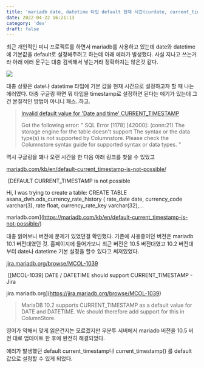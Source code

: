 ```yaml
---
title: 'mariadb date, datetime 타입 default 현재 시간(curdate, current_timestamp, current_datetime) 설정 에러'
date: 2022-04-22 16:21:13
category: 'dev'
draft: false
---
```


최근 개인적인 미니 프로젝트를 하면서 mariadb를 사용하고 있는데 date와 datetime 에 기본값을 default로 설정해주려고 하는데 아래 에러가 발생했다. 사실 지나고 쓰는거라 아래 에러 문구는 대충 검색해서 넣는거라 정확하지는 않은것 같다. 

![](https://blog.kakaocdn.net/dn/bSVfJe/btqTJlxxe7a/H6XAUlwIdsxDXWktJDAnOk/img.png)

대충 상황은 date나 datetime 타입에 기본 값을 현재 시간으로 설정하고자 할 때 나는 에러였다. 대충 구글링 하면 뭐 타입을 timestamp로 설정하면 된다는 얘기가 있는데 그건 본질적인 방법이 아니니 패스..하고.

> [Invalid default value for 'Date and time' CURRENT\_TIMESTAMP](https://stackoverflow.com/questions/36807304/invalid-default-value-for-date-and-time-current-timestamp)
> 
>   
> Got the following error: " SQL Error \[1178\] \[42000\]: (conn:21) The storage engine for the table doesn't support The syntax or the data type(s) is not supported by Columnstore. Please check the Columnstore syntax guide for supported syntax or data types. "

역시 구글링을 꽤나 오랜 시간을 한 다음 아래 링크를 찾을 수 있었고 

[mariadb.com/kb/en/default-current\_timestamp-is-not-possible/](https://mariadb.com/kb/en/default-current_timestamp-is-not-possible/)

 [DEFAULT CURRENT\_TIMESTAMP is not possible

Hi, I was trying to create a table: CREATE TABLE asana\_dwh.ods\_currency\_rate\_history ( rate\_date date, currency\_code varchar(3), rate float, currency\_rate\_key varchar(32),...

mariadb.com](https://mariadb.com/kb/en/default-current_timestamp-is-not-possible/)

대충 읽어보니 버전에 문제가 있었던걸 확인했다. 기존에 사용중이던 버전은 mariadb 10.1 버전대였던 것. 홈페이지에 들어가보니 최근 버전은 10.5 버전대였고 10.2 버전대부터 date나 datetime 기본 설정을 할수 있다고 써져있었다. 

[jira.mariadb.org/browse/MCOL-1039](https://jira.mariadb.org/browse/MCOL-1039)

 [\[MCOL-1039\] DATE / DATETIME should support CURRENT\_TIMESTAMP - Jira

jira.mariadb.org](https://jira.mariadb.org/browse/MCOL-1039)

>   
> MariaDB 10.2 supports CURRENT\_TIMESTAMP as a default value for DATE and DATETIME. We should therefore add support for this in ColumnStore.

영어가 약해서 맞게 읽은건지는 모르겠지만 우분투 서버에서 mariadb 버전을 10.5 버전 대로 업데이트 한 후에 완전히 해결되었다. 

에러가 발생했던 default current\_timestamp나 current\_timestamp() 를 default 값으로 설정할 수 있게 되었다.
